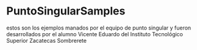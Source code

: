 # PuntoSingularSamples
estos son los ejemplos manados por el equipo de punto singular y fueron desarrollados por el alumno Vicente Eduardo del Instituto  Tecnológico Superior Zacatecas Sombrerete   
